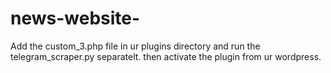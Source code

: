 # news-website-
Add the custom_3.php file in ur plugins directory
and run the telegram_scraper.py separatelt.
then activate the plugin from ur wordpress.
